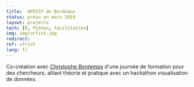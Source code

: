 ```yaml
---
title:  UFRIST de Bordeaux
status: prévu en mars 2019
layout: projects
tech: [R, Python, facilitation]
img: img/urfist.jpg
redirect:
ref: ufrist
lang: fr
---
```


Co-création avec
<a class="niceLink" href="https://www.tse-fr.eu/fr/people/christophe-bontemps" >Christophe Bontemps</a>
d'une journée de formation pour des chercheurs, alliant théorie et pratique avec un hackathon visualisation de données.
